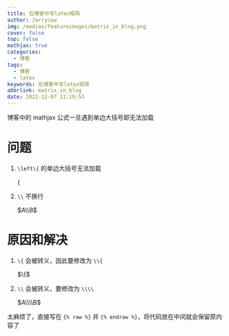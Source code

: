 ```yaml
---
title: 在博客中写latex矩阵
author: Jarrycow
img: /medias/featureimages/matrix_in_blog.png
cover: false
top: false
mathjax: true
categories:
  - 博客
tags:
  - 博客
  - latex
keywords: 在博客中写latex矩阵
abbrlink: matrix_in_blog
date: 2022-12-07 11:19:53
---
```


博客中的 mathjax 公式一旦遇到单边大括号即无法加载

<!--more-->

# 问题

1. `\left\{` 的单边大括号无法加载

   $\left\{\right.$

2. `\\` 不换行

   $A\\B$

# 原因和解决

1. `\{` 会被转义，因此要修改为 `\\{`

   $\\{$

2. `\\` 会被转义，要修改为 `\\\\`

   $A\\\\B$

太麻烦了，直接写在 `{% raw %}` 并 `{% endraw %}`，将代码放在中间就会保留原内容了
